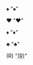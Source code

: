 <!-- markdownlint-disable first-line-h1 -->
<!-- markdownlint-disable first-line-h1 -->

♠
"<span class="♠">♠</span>"

♥
"<span class="♥">♥</span>"

♦
"<span class="♦">♦</span>"

♣
"<span class="♣">♣</span>"

(R)
"<abbr title="relay">(R)</abbr>"
